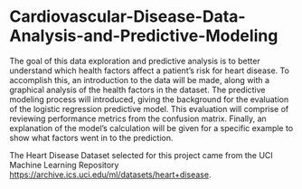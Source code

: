 # Cardiovascular-Disease-Data-Analysis-and-Predictive-Modeling

The goal of this data exploration and predictive analysis is to better understand which health factors affect a patient’s risk for heart disease. To accomplish this, an introduction to the data will be made, along with a graphical analysis of the health factors in the dataset. The predictive modeling process will introduced, giving the background for the evaluation of the logistic regression predictive model. This evaluation will comprise of reviewing performance metrics from the confusion matrix. Finally, an explanation of the model’s calculation will be given for a specific example to show what factors went in to the prediction.

The Heart Disease Dataset selected for this project came from the UCI Machine Learning Repository https://archive.ics.uci.edu/ml/datasets/heart+disease.
